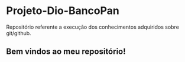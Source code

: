 # Projeto-Dio-BancoPan
Repositório referente a execução dos conhecimentos adquiridos sobre git/github.

## Bem vindos ao meu repositório!
